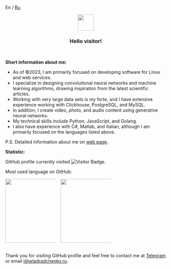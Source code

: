 <a>En</a> / <a href="https://github.com/wladradchenko/wladradchenko/blob/main/README_ru.md">Ru</a>

<p align="center">
  <img src="https://media.giphy.com/media/QNhoTVTSLmZIqwkgJU/giphy.gif" width="50px" height="50px">
</p>
<h3 align="center">Hello visitor!</h3>
<br>

__Short information about me:__

- As of ©2023, I am primarily focused on developing software for Linux and web services.
- I specialize in designing convolutional neural networks and machine learning algorithms, drawing inspiration from the latest scientific articles.
- Working with very large data sets is my forte, and I have extensive experience working with Clickhouse, PostgreSQL, and MySQL.
- In addition, I create video, photo, and audio content using generative neural networks.
- My technical skills include Python, JavaScript, and Golang.
- I also have experience with C#, Matlab, and Italian, although I am primarily focused on the languages listed above.

P.S. Detailed information about me on <a href="https://wladradchenko.ru/?en">web page</a>.

__Statistic:__

GitHub profile currently visited <img src="https://komarev.com/ghpvc/?username=wladradchenko&label=Profile%20views&color=blue&style=flat" alt="Visitor Badge" />.

Most used language on GitHub:

<div align="center" style="columns:3;">
  <img height="200" src="https://github-readme-stats.vercel.app/api/top-langs/?username=wladradchenko&layout=compact&theme=transparent&langs_count=10&hide_border=true&hide=jupyter%20notebook" />
  <img width="60" />
  <img height="200" src="https://github-readme-stats.vercel.app/api?username=wladradchenko&show_icons=true&theme=transparent&hide_border=true" />
</div>

<br>
<p>Thank you for visiting GitHub profile and feel free to contact me at <a href="https://t.me/@wladradchenko">Telegram</a> or email <a href="mailto:i@wladradchenko.ru">i@wladradchenko.ru</a>.</p>


<!--
**wladradchenko/wladradchenko** is a ✨ _special_ ✨ repository because its `README.md` (this file) appears on your GitHub profile.

Here are some ideas to get you started:

- 🔭 I’m currently working on ...
- 🌱 I’m currently learning ...
- 👯 I’m looking to collaborate on ...
- 🤔 I’m looking for help with ...
- 💬 Ask me about ...
- 📫 How to reach me: ...
- 😄 Pronouns: ...
- ⚡ Fun fact: ...
-->

